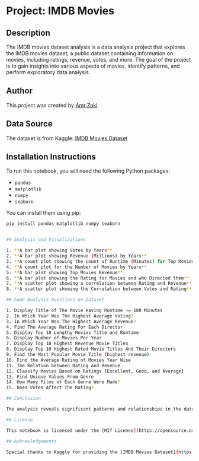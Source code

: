 # Project: IMDB Movies

## Description
The IMDB movies dataset analysis is a data analysis project that explores the IMDB movies dataset, a public dataset containing information on movies, including ratings, revenue, votes, and more. The goal of the project is to gain insights into various aspects of movies, identify patterns, and perform exploratory data analysis.

## Author
This project was created by [Amr Zaki](https://www.linkedin.com/in/amr-zaki-16924a217/).

## Data Source
The dataset is from Kaggle: [IMDB Movies Dataset](https://www.kaggle.com/PromptCloudHQ/imdb-data)

## Installation Instructions
To run this notebook, you will need the following Python packages:
- `pandas`
- `matplotlib`
- `numpy`
- `seaborn`

You can install them using pip:

```bash
pip install pandas matplotlib numpy seaborn


## Analysis and Visualizations

1. **A bar plot showing Votes by Years**
2. **A bar plot showing Revenue (Millions) by Years**
3. **A count plot showing the count of Runtime (Minutes) for Top Movies**
4. **A count plot for the Number of Movies by Years**
5. **A bar plot showing Top Movies Revenue**
6. **A bar plot showing the Rating for Movies and who Directed them**
7. **A scatter plot showing a correlation between Rating and Revenue**
8. **A scatter plot showing the Correlation between Votes and Rating**

## Some Analysis Questions on Dataset

1. Display Title of The Movie Having Runtime >= 180 Minutes
2. In Which Year Was The Highest Average Voting?
3. In Which Year Was The Highest Average Revenue?
4. Find The Average Rating For Each Director
5. Display Top 10 Lengthy Movies Title and Runtime
6. Display Number of Movies Per Year
7. Display Top 10 Highest Revenue Movie Titles
8. Display Top 10 Highest Rated Movie Titles And Their Directors
9. Find the Most Popular Movie Title (highest revenue)
10. Find the Average Rating of Movies Year Wise
11. The Relation between Rating and Revenue
12. Classify Movies Based on Ratings [Excellent, Good, and Average]
13. Find Unique Values From Genre
14. How Many Films of Each Genre Were Made?
15. Does Votes Affect The Rating?

## Conclusion

The analysis reveals significant patterns and relationships in the dataset, providing insights into movie trends, revenue, ratings, and more. The visualizations and detailed analysis contribute to a deeper understanding of the data and its implications.

## License

This notebook is licensed under the [MIT License](https://opensource.org/licenses/MIT). You are free to use, modify, and distribute this notebook under the terms of the license.

## Acknowledgements

Special thanks to Kaggle for providing the [IMDB Movies Dataset](https://www.kaggle.com/PromptCloudHQ/imdb-data).

